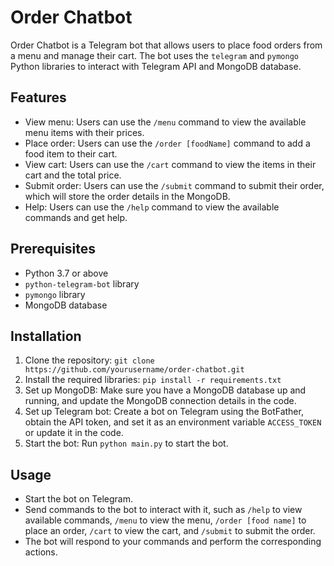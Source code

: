 # Order Chatbot

Order Chatbot is a Telegram bot that allows users to place food orders from a menu and manage their cart. The bot uses the `telegram` and `pymongo` Python libraries to interact with Telegram API and MongoDB database.

## Features

- View menu: Users can use the `/menu` command to view the available menu items with their prices.
- Place order: Users can use the `/order [foodName]` command to add a food item to their cart.
- View cart: Users can use the `/cart` command to view the items in their cart and the total price.
- Submit order: Users can use the `/submit` command to submit their order, which will store the order details in the MongoDB.
- Help: Users can use the `/help` command to view the available commands and get help.

## Prerequisites

- Python 3.7 or above
- `python-telegram-bot` library
- `pymongo` library
- MongoDB database

## Installation

1. Clone the repository: `git clone https://github.com/yourusername/order-chatbot.git`
2. Install the required libraries: `pip install -r requirements.txt`
3. Set up MongoDB: Make sure you have a MongoDB database up and running, and update the MongoDB connection details in the code.
4. Set up Telegram bot: Create a bot on Telegram using the BotFather, obtain the API token, and set it as an environment variable `ACCESS_TOKEN` or update it in the code.
5. Start the bot: Run `python main.py` to start the bot.

## Usage

- Start the bot on Telegram.
- Send commands to the bot to interact with it, such as `/help` to view available commands, `/menu` to view the menu, `/order [food name]` to place an order, `/cart` to view the cart, and `/submit` to submit the order.
- The bot will respond to your commands and perform the corresponding actions.